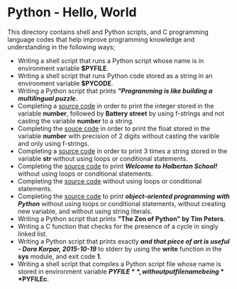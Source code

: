 # Python - Hello, World
This directory contains shell and Python scripts, and C programming language codes that help improve programming knowledge and understanding in the following ways;
* Writing a shell script that runs a Python script whose name is in environment variable **$PYFILE**.
* Writing a shell script that runs Python code stored as a string in an environment variable **$PYCODE**.
* Writing a Python script that prints ***"Programming is like building a multilingual puzzle***.
* Completing a [source code](https://github.com/holbertonschool/0x00.py/blob/master/3-print_number.py) in order to print the integer stored in the variable **number**, followed by **Battery street** by using f-strings and not casting the variable **number** to a string.
* Completing the [souce code](https://github.com/holbertonschool/0x00.py/blob/master/4-print_float.py) in order to print the float stored in the variable **number** with precision of 2 digits without casting the varible and only using f-strings.
* Completing a [source code](https://github.com/holbertonschool/0x00.py/blob/master/5-print_string.py) in order to print 3 times a string stored in the variable **str** without using loops or conditional statements.
* Completing the [source code](https://github.com/holbertonschool/0x00.py/blob/master/6-concat.py) to print ***Welcome to Holberton School!*** without using loops or conditional statements.
* Completing the [source code](https://github.com/holbertonschool/0x00.py/blob/master/7-edges.py) without using loops or conditional statements.
* Completing the [source code]() to print ***object-oriented programming with Python*** without using loops or conditional statements, without creating new variable, and without using string literals.
* Writing a Python script that prints **"The Zen of Python" by Tim Peters**.
* Writing a C function that checks for the presence of a cycle in singly linked list.
* Writing a Python script that prints exactly ***and that piece of art is useful - Dora Korpar, 2015-10-19*** to stderr by using the **write** function in the **sys** module, and exit code **1**.
* Writing a shell script that compiles a Python script file whose name is stored in environment variable **$PYFILE**, with output filename being **$PYFILEc**.

